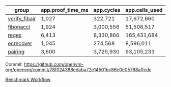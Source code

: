 | group | app.proof_time_ms | app.cycles | app.cells_used | leaf.proof_time_ms | leaf.cycles | leaf.cells_used |
| -- | -- | -- | -- | -- | -- | -- |
| [verify_fibair](https://github.com/openvm-org/openvm/blob/benchmark-results/benchmarks-pr/1889/verify_fibair-78f024388edaba72e14501bc86e0e05788affcdc.md) | 1,027 |  322,721 |  17,672,660 |- | - | - |
| [fibonacci](https://github.com/openvm-org/openvm/blob/benchmark-results/benchmarks-pr/1889/fibonacci-78f024388edaba72e14501bc86e0e05788affcdc.md) | 1,924 |  3,000,556 |  51,508,517 |- | - | - |
| [regex](https://github.com/openvm-org/openvm/blob/benchmark-results/benchmarks-pr/1889/regex-78f024388edaba72e14501bc86e0e05788affcdc.md) | 6,413 |  8,330,866 |  165,431,684 |- | - | - |
| [ecrecover](https://github.com/openvm-org/openvm/blob/benchmark-results/benchmarks-pr/1889/ecrecover-78f024388edaba72e14501bc86e0e05788affcdc.md) | 1,045 |  274,568 |  8,596,011 |- | - | - |
| [pairing](https://github.com/openvm-org/openvm/blob/benchmark-results/benchmarks-pr/1889/pairing-78f024388edaba72e14501bc86e0e05788affcdc.md) | 3,600 |  3,725,930 |  93,105,233 |- | - | - |


Commit: https://github.com/openvm-org/openvm/commit/78f024388edaba72e14501bc86e0e05788affcdc

[Benchmark Workflow](https://github.com/openvm-org/openvm/actions/runs/16476453723)
